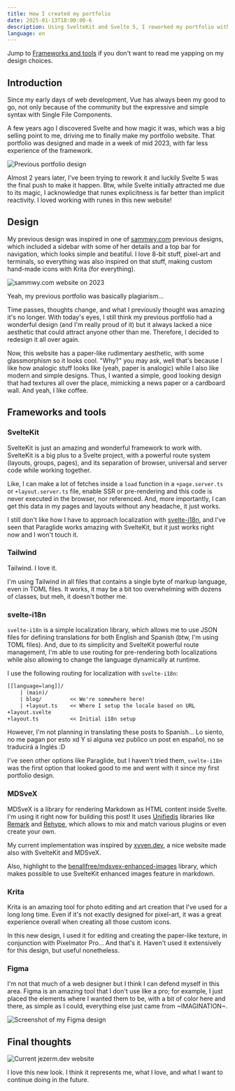 ```yaml
---
title: How I created my portfolio
date: 2025-01-13T18:00:00-6
description: Using SvelteKit and Svelte 5, I reworked my portfolio with better aesthetics and more features
language: en
---
```


Jump to [Frameworks and tools](#frameworks-and-tools) if you don't want to read me yapping on my design choices.

## Introduction

Since my early days of web development, Vue has always been my good to go, not only because of the community but the expressive and simple syntax with Single File Components.

A few years ago I discovered Svelte and how magic it was, which was a big selling point to me, driving me to finally make my portfolio website. That portfolio was designed and made in a week of mid 2023, with far less experience of the framework.

![Previous portfolio design]($static/images/previous-jezerm.dev.png?w=800;1440)

Almost 2 years later, I've been trying to rework it and luckily <span class="text-red">Svelte 5</span> was the final push to make it happen. Btw, while Svelte initially attracted me due to its magic, I acknowledge that runes explicitness is far better than implicit reactivity. I loved working with runes in this new website!

## Design

My previous design was inspired in one of [sammwy.com](http://sammwy.com) previous designs, which included a sidebar with some of her details and a top bar for navigation, which looks simple and beatiful. I love 8-bit stuff, pixel-art and terminals, so everything was also inspired on that stuff, making custom hand-made icons with Krita (for everything).

![sammwy.com website on 2023]($static/images/previous-sammwy.com.png?w=800;1440)

<p class="text-grey-0 italic">
    Yeah, my previous portfolio was basically plagiarism...
</p>

Time passes, thoughts change, and what I previously thought was amazing it's no longer. With today's eyes, I still think my previous portfolio had a wonderful design (and I'm really proud of it) but it always lacked a nice aesthetic that could attract anyone other than me. Therefore, I decided to redesign it all over again.

Now, this website has a paper-like rudimentary aesthetic, with some glassmorphism so it looks cool. "Why?" you may ask, well that's because I like how analogic stuff looks like (yeah, paper is analogic) while I also like modern and simple designs. Thus, I wanted a simple, good looking design that had textures all over the place, mimicking a news paper or a cardboard wall. And yeah, I like coffee.

## Frameworks and tools

### SvelteKit

SvelteKit is just an amazing and wonderful framework to work with. SvelteKit is a big plus to a Svelte project, with a powerful route system (layouts, groups, pages), and its separation of browser, universal and server code while working together.

Like, I can make a lot of fetches inside a `load` function in a `+page.server.ts` or `+layout.server.ts` file, enable SSR or pre-rendering and this code is never executed in the browser, nor referenced. And, more importantly, I can get this data in my pages and layouts without any headache, it just works.

I still don't like how I have to approach localization with [svelte-i18n](#svelte-i18n), and I've seen that Paraglide works amazing with SvelteKit, but it just works right now and I won't touch it.

### Tailwind

Tailwind. I <span class="text-red">love</span> it.

I'm using Tailwind in all files that contains a single byte of markup language, even in TOML files. It works, it may be a bit too overwhelming with dozens of classes, but meh, it doesn't bother me.

### svelte-i18n

`svelte-i18n` is a simple localization library, which allows me to use JSON files for defining translations for both English and Spanish (btw, I'm using TOML files). And, due to its simplicity and SvelteKit powerful route management, I'm able to use routing for pre-rendering both localizations while also allowing to change the language dynamically at runtime.

I use the following routing for localization with `svelte-i18n`:

```txt
[[language=lang]]/
    | (main)/
    | blog/         << We're somewhere here!
    | +layout.ts    << Where I setup the locale based on URL
+layout.svelte
+layout.ts          << Initial i18n setup
```

However, I'm not planning in translating these posts to Spanish... Lo siento, no me pagan por esto xd <span class="text-grey-1">Y si alguna vez publico un post en español, no se traducirá a Inglés :D</span>

I've seen other options like Paraglide, but I haven't tried them, `svelte-i18n` was the first option that looked good to me and went with it since my first portfolio design.

### MDSveX

MDSveX is a library for rendering Markdown as HTML content inside Svelte. I'm using it right now for building this post! It uses [Unifiedjs](https://github.com/unifiedjs) libraries like [Remark](https://github.com/remarkjs) and [Rehype](https://github.com/rehypejs), which allows to mix and match various plugins or even create your own.

My current implementation was inspired by [xyven.dev](https://xyven.dev), a nice website made also with SvelteKit and MDSveX.

Also, highlight to the [benallfree/mdsvex-enhanced-images](https://github.com/benallfree/mdsvex-enhanced-images) library, which makes possible to use SvelteKit enhanced images feature in markdown.

### Krita

Krita is an amazing tool for photo editing and art creation that I've used for a long long time. Even if it's not exactly designed for pixel-art, it was a great experience overall when creating all those custom icons.

In this new design, I used it for editing and creating the paper-like texture, in conjunction with Pixelmator Pro... And that's it. Haven't used it extensively for this design, but useful nonetheless.

### Figma

I'm not that much of a web designer but I think I can defend myself in this area. Figma is an amazing tool that I don't use like a pro; for example, I just placed the elements where I wanted them to be, with a bit of color here and there, as simple as I could, everything else just came from <span class="from-purple bg-linear-to-r via-aqua to-orange bg-clip-text text-transparent">~IMAGINATION~</span>.

![Screenshot of my Figma design]($static/images/figma-jezerm.dev.png?w=800;1440)

## Final thoughts

![Current jezerm.dev website]($static/images/jezerm.dev.png?w=800;1440)

I love this new look. I think it represents me, what I love, and what I want to continue doing in the future.
